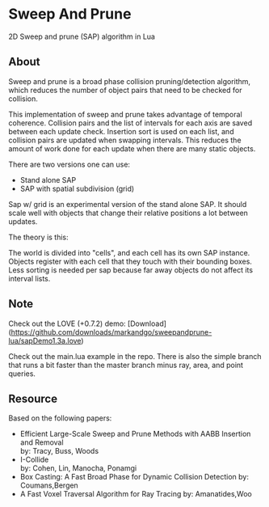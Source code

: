 # Sweep And Prune

2D Sweep and prune (SAP) algorithm in Lua

## About

Sweep and prune is a broad phase collision pruning/detection algorithm, which reduces the number of object pairs that need to be checked for collision.

This implementation of sweep and prune takes advantage of temporal coherence. Collision pairs and the list of intervals for each axis are saved between each update check. Insertion sort is used on each list, and collision pairs are updated when swapping intervals. This reduces the amount of work done for each update when there are many static objects.

There are two versions one can use:

*	Stand alone SAP
*	SAP with spatial subdivision (grid)

Sap w/ grid is an experimental version of the stand alone SAP. It should scale well with objects that change their relative positions a lot between updates.

The theory is this:

The world is divided into "cells", and each cell has its own SAP instance. Objects register with each cell that they touch with their bounding boxes. Less sorting is needed per sap because far away objects do not affect its interval lists.

## Note

Check out the LOVE (+0.7.2) demo: [Download] (https://github.com/downloads/markandgo/sweepandprune-lua/sapDemo1.3a.love)

Check out the main.lua example in the repo. There is also the simple branch that runs a bit faster than the master branch minus ray, area, and point queries.

## Resource

Based on the following papers:

*	Efficient Large-Scale Sweep and Prune Methods with AABB Insertion and Removal  
	by: Tracy, Buss, Woods
*	I-Collide  
	by: Cohen, Lin, Manocha, Ponamgi
*	Box Casting: A Fast Broad Phase for Dynamic Collision Detection
	by: Coumans,Bergen
*	A Fast Voxel Traversal Algorithm for Ray Tracing
	by: Amanatides,Woo